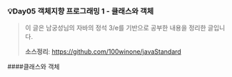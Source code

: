 ### 💡Day05 객체지향 프로그래밍 1 - 클래스와 객체
> 이 글은 남궁성님의 자바의 정석 3/e를 기반으로 공부한 내용을 정리한 글입니다.
>
> **소스정리**: https://github.com/100winone/javaStandard

####클래스와 객체


